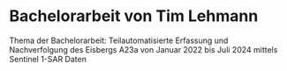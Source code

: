 # Bachelorarbeit von Tim Lehmann
Thema der Bachelorarbeit:
Teilautomatisierte Erfassung und Nachverfolgung des Eisbergs A23a von Januar 2022 bis Juli 2024 mittels Sentinel 1-SAR Daten
